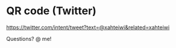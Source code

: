 # QR code (Twitter) <!-- .element: class="hidden" -->
<https://twitter.com/intent/tweet?text=@xahteiwi&related=xahteiwi> <!-- .element: class="qrcode" -->

Questions? @ me!
